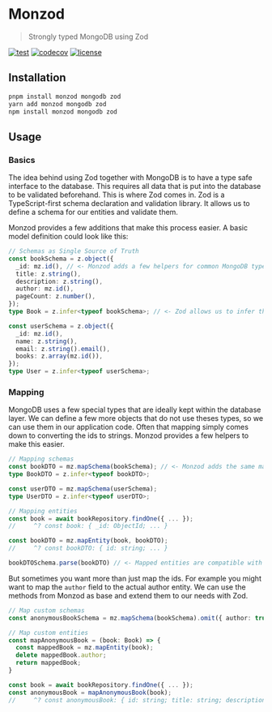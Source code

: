 # Monzod

> Strongly typed MongoDB using Zod

[![test](https://github.com/FlorianPallas/monzod/actions/workflows/test.yml/badge.svg)](https://github.com/FlorianPallas/monzod/actions/workflows/test.yml)
[![codecov](https://codecov.io/gh/FlorianPallas/monzod/branch/main/graph/badge.svg?token=RY55KVD15U)](https://codecov.io/gh/FlorianPallas/monzod)
[![license](https://img.shields.io/github/license/FlorianPallas/monzod)](https://img.shields.io/github/license/FlorianPallas/monzod)

## Installation

```sh
pnpm install monzod mongodb zod
yarn add monzod mongodb zod
npm install monzod mongodb zod
```

## Usage

### Basics

The idea behind using Zod together with MongoDB is to have a type safe interface to the database. This requires all data that is put into the database to be validated beforehand. This is where Zod comes in. Zod is a TypeScript-first schema declaration and validation library. It allows us to define a schema for our entities and validate them.

Monzod provides a few additions that make this process easier. A basic model definition could look like this:

```ts
// Schemas as Single Source of Truth
const bookSchema = z.object({
  _id: mz.id(), // <- Monzod adds a few helpers for common MongoDB types
  title: z.string(),
  description: z.string(),
  author: mz.id(),
  pageCount: z.number(),
});
type Book = z.infer<typeof bookSchema>; // <- Zod allows us to infer the type from the schema

const userSchema = z.object({
  _id: mz.id(),
  name: z.string(),
  email: z.string().email(),
  books: z.array(mz.id()),
});
type User = z.infer<typeof userSchema>;
```

### Mapping

MongoDB uses a few special types that are ideally kept within the database layer. We can define a few more objects that do not use theses types, so we can use them in our application code. Often that mapping simply comes down to converting the ids to strings. Monzod provides a few helpers to make this easier.

```ts
// Mapping schemas
const bookDTO = mz.mapSchema(bookSchema); // <- Monzod adds the same mapping helpers for entities
type BookDTO = z.infer<typeof bookDTO>;

const userDTO = mz.mapSchema(userSchema);
type UserDTO = z.infer<typeof userDTO>;

// Mapping entities
const book = await bookRepository.findOne({ ... });
//     ^? const book: { _id: ObjectId; ... }

const bookDTO = mz.mapEntity(book, bookDTO);
//     ^? const bookDTO: { id: string; ... }

bookDTOSchema.parse(bookDTO) // <- Mapped entities are compatible with their corresponding schemas
```

But sometimes you want more than just map the ids. For example you might want to map the `author` field to the actual author entity. We can use the methods from Monzod as base and extend them to our needs with Zod.

```ts
// Map custom schemas
const anonymousBookSchema = mz.mapSchema(bookSchema).omit({ author: true });

// Map custom entities
const mapAnonymousBook = (book: Book) => {
  const mappedBook = mz.mapEntity(book);
  delete mappedBook.author;
  return mappedBook;
}

const book = await bookRepository.findOne({ ... });
const anonymousBook = mapAnonymousBook(book);
//     ^? const anonymousBook: { id: string; title: string; description: string; pageCount: number; }
```
